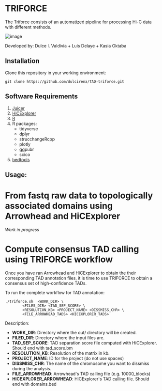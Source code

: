# TRIFORCE
The Triforce consists of an automatized pipeline for processing Hi-C data with different methods. 

![image](https://user-images.githubusercontent.com/112836459/188355356-43d1fcc4-7199-4245-91e3-20517e4a4985.png)

Developed by: Dulce I. Valdivia + Luis Delaye + Kasia Oktaba

## Installation

Clone this repository in your working environment:

```
git clone https://github.com/dulcirena/TAD-triforce.git
```

## Software Requirements
1. [Juicer](https://github.com/aidenlab/juicer)
2. [HiCExplorer](https://hicexplorer.readthedocs.io/en/latest/)
3. [R](https://cran.r-project.org/)
4. R packages:
	- tidyverse
	- dplyr
	- strucchangeRcpp
	- plotly		
	- ggpubr
	- scico
5. [bedtools](https://bedtools.readthedocs.io/en/latest/content/installation.html)
		
## Usage:
# From fastq raw data to topologically associated domains using Arrowhead and HiCExplorer
*Work in progress* 

# Compute consensus TAD calling using TRIFORCE workflow
Once you have ran Arrowhead and HiCExplorer to obtain the their corresponding TAD annotation files, it is time to use TRIFORCE to obtain a consensus set of high-confidence TADs. 

To run the complete workflow for TAD annotation:

```
./triforce.sh  <WORK_DIR> \
		<FILES_DIR> <TAD_SEP_SCORE> \
		<RESOLUTION_KB> <PROJECT_NAME> <DISSMISS_CHR> \
		<FILE_ARROWHEAD_TADS> <HICEXPLORER_TADS>    
```

Description:

- **WORK_DIR**: Directory where the out/ directory will be created.
- **FILED_DIR**: Directory where the input files are.
- **TAD_SEP_SCORE**: TAD separation score file computed with HiCExplorer. Should end with tad_score.bm
- **RESOLUTION_KB**: Resolution of the matrix in kb.
- **PROJECT_NAME**: ID for the project (do not use spaces)
- **DISSMISS_CHR**: The name of the chromosome you want to dissmiss during the analysis.
- **FILE_ARROWHEAD**: Arrowhead's TAD calling file (e.g. 10000_blocks)
- **HICEXPLORER_ARROWHEAD**: HiCExplorer's TAD calling file. Should end with domains.bed
